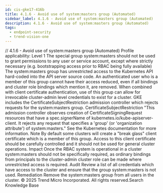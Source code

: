 ```yaml
---
id: cis-gke17-416b
title: 4.1.6 - Avoid use of system:masters group (Automated)
sidebar_label: 4.1.6 - Avoid use of system:masters group (Automated)
description: 4.1.6 - Avoid use of system:masters group (Automated)
tags:
  - endpoint-security
  - trend-vision-one
---
```


/*<![CDATA[*/ $('#title').html($('meta[name=map-description]').attr('content')); /*]]>*/ 4.1.6 - Avoid use of system:masters group (Automated) Profile applicability: Level 1 The special group system:masters should not be used to grant permissions to any user or service account, except where strictly necessary (e.g. bootstrapping access prior to RBAC being fully available) The system:masters group has unrestricted access to the Kubernetes API hard-coded into the API server source code. An authenticated user who is a member of this group cannot have their access reduced, even if all bindings and cluster role bindings which mention it, are removed. When combined with client certificate authentication, use of this group can allow for irrevocable cluster-admin level credentials to exist for a cluster. GKE includes the CertificateSubjectRestriction admission controller which rejects requests for the system:masters group. CertificateSubjectRestriction "This admission controller observes creation of CertificateSigningRequest resources that have a spec.signerName of kubernetes.io/kube-apiserver-client. It rejects any request that specifies a 'group' (or 'organization attribute') of system:masters." See the Kubernetes documentation for more information. Note By default some clusters will create a "break glass" client certificate which is a member of this group. Access to this client certificate should be carefully controlled and it should not be used for general cluster operations. Impact Once the RBAC system is operational in a cluster system:masters should not be specifically required, as ordinary bindings from principals to the cluster-admin cluster role can be made where unrestricted access is required. Audit Review a list of all credentials which have access to the cluster and ensure that the group system:masters is not used. Remediation Remove the system:masters group from all users in the cluster. © 2025 Trend Micro Incorporated. All rights reserved.Search Knowledge Base